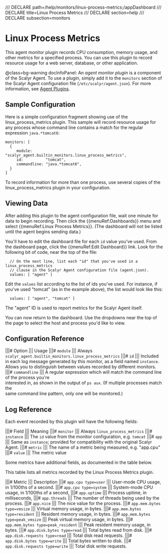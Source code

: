 /// DECLARE path=/help/monitors/linux-process-metrics;/appDashboard
/// DECLARE title=Linux Process Metrics
/// DECLARE section=help
/// DECLARE subsection=monitors

# Linux Process Metrics

This agent monitor plugin records CPU consumption, memory usage, and other metrics for a specified process.
You can use this plugin to record resource usage for a web server, database, or other application.

@class=bg-warning docInfoPanel: An *agent monitor plugin* is a component of the Scalyr Agent. To use a plugin,
simply add it to the ``monitors`` section of the Scalyr Agent configuration file (``/etc/scalyr/agent.json``).
For more information, see [Agent Plugins](/help/scalyr-agent#plugins).


## Sample Configuration

Here is a simple configuration fragment showing use of the linux_process_metrics plugin. This sample will record
resource usage for any process whose command line contains a match for the regular expression ``java.*tomcat6``:

    monitors: [
      {
         module:      "scalyr_agent.builtin_monitors.linux_process_metrics",
         id:          "tomcat",
         commandline: "java.*tomcat6",
      }
    ]

To record information for more than one process, use several copies of the linux_process_metrics plugin in
your configuration.


## Viewing Data

After adding this plugin to the agent configuration file, wait one minute for data to begin recording. Then 
click the {{menuRef:Dashboards}} menu and select {{menuRef:Linux Process Metrics}}. (The dashboard will not be
listed until the agent begins sending data.)

You'll have to edit the dashboard file for each ``id`` value you've used. From the dashboard page, click the
{{menuRef:Edit Dashboard}} link. Look for the following bit of code, near the top of the file:

      // On the next line, list each "id" that you've used in a linux_process_metrics
      // clause in the Scalyr Agent configuration file (agent.json).
      values: [ "agent" ]

Edit the ``values`` list according to the list of ids you've used. For instance, if you've used "tomcat"
(as in the example above), the list would look like this:

      values: [ "agent", "tomcat" ]

The "agent" ID is used to report metrics for the Scalyr Agent itself.

You can now return to the dashboard. Use the dropdowns near the top of the page to select the host and process
you'd like to view.


## Configuration Reference

|||# Option                   ||| Usage
|||# ``module``               ||| Always ``scalyr_agent.builtin_monitors.linux_process_metrics``
|||# ``id``                   ||| Included in each log message generated by this monitor, as a field named ``instance``. \
                                  Allows you to distinguish between values recorded by different monitors.
|||# ``commandline``          ||| A regular expression which will match the command line of the process you're \
                                  interested in, as shown in the output of ``ps aux``. (If multiple processes match the \
                                  same command line pattern, only one will be monitored.)


## Log Reference

Each event recorded by this plugin will have the following fields:

|||# Field                    ||| Meaning
|||# ``monitor``              ||| Always ``linux_process_metrics``
|||# ``instance``             ||| The ``id`` value from the monitor configuration, e.g. ``tomcat``
|||# ``app``                  ||| Same as ``instance``; provided for compatibility with the original Scalyr Agent.
|||# ``metric``               ||| The name of a metric being measured, e.g. "app.cpu"
|||# ``value``                ||| The metric value

Some metrics have additional fields, as documented in the table below.

This table lists all metrics recorded by the Linux Process Metrics plugin.

|||# Metric                               ||| Description 
|||# ``app.cpu type=user``                ||| User-mode CPU usage, in 1/100ths of a second.
|||# ``app.cpu type=system``              ||| System-mode CPU usage, in 1/100ths of a second,
|||# ``app.uptime``                       ||| Process uptime, in milliseconds,
|||# ``app.threads``                      ||| The number of threads being used by the process.
|||# ``app.nice``                         ||| The nice value for the process.
|||# ``app.mem.bytes type=vmsize``        ||| Virtual memory usage, in bytes.
|||# ``app.mem.bytes type=resident``      ||| Resident memory usage, in bytes.
|||# ``app.mem.bytes type=peak_vmsize``   ||| Peak virtual memory usage, in bytes.
|||# ``app.mem.bytes type=peak_resident`` ||| Peak resident memory usage, in bytes.
|||# ``app.disk.bytes type=read``         ||| Total bytes read from disk.
|||# ``app.disk.requests type=read``      ||| Total disk read requests.
|||# ``app.disk.bytes type=write``        ||| Total bytes written to disk.
|||# ``app.disk.requests type=write``     ||| Total disk write requests.
      